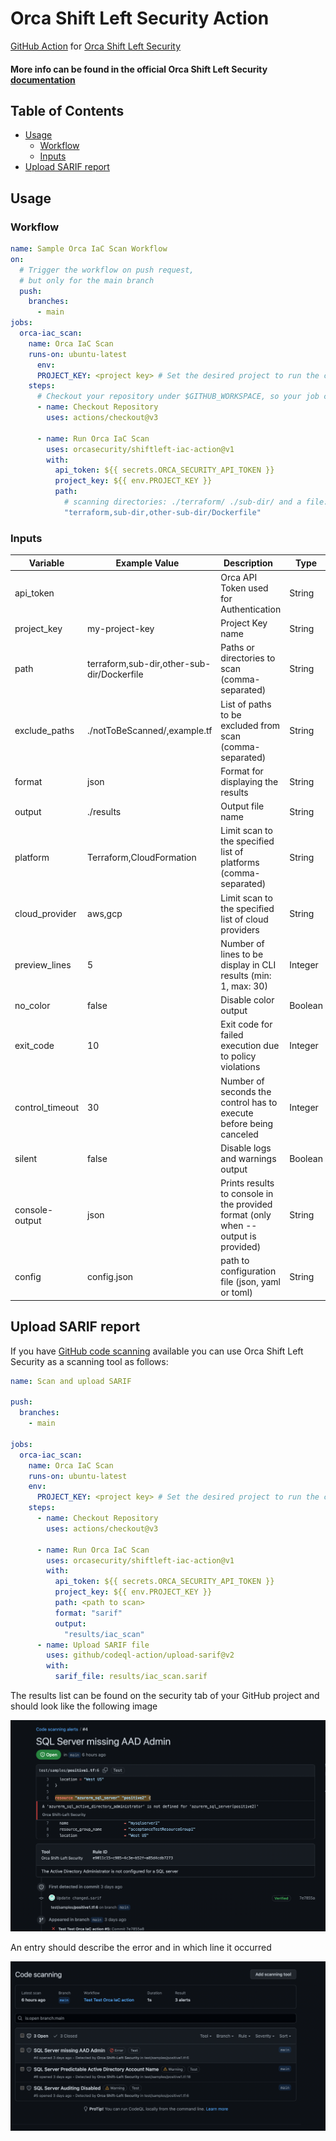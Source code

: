 # Orca Shift Left Security Action

[GitHub Action](https://github.com/features/actions)
for [Orca Shift Left Security](https://orca.security/solutions/shift-left-security/)

#### More info can be found in the official Orca Shift Left Security<a href="https://docs.orcasecurity.io/v1/docs/shift-left-security"> documentation</a>



## Table of Contents

- [Usage](#usage)
    - [Workflow](#workflow)
    - [Inputs](#inputs)
- [Upload SARIF report](#upload-sarif-report)

## Usage

### Workflow

```yaml
name: Sample Orca IaC Scan Workflow
on:
  # Trigger the workflow on push request,
  # but only for the main branch
  push:
    branches:
      - main
jobs:
  orca-iac_scan:
    name: Orca IaC Scan
    runs-on: ubuntu-latest
      env:
      PROJECT_KEY: <project key> # Set the desired project to run the cli scanning with
    steps:
      # Checkout your repository under $GITHUB_WORKSPACE, so your job can access it
      - name: Checkout Repository
        uses: actions/checkout@v3

      - name: Run Orca IaC Scan
        uses: orcasecurity/shiftleft-iac-action@v1
        with:
          api_token: ${{ secrets.ORCA_SECURITY_API_TOKEN }}
          project_key: ${{ env.PROJECT_KEY }}
          path:
            # scanning directories: ./terraform/ ./sub-dir/ and a file: ./Dockerfile
            "terraform,sub-dir,other-sub-dir/Dockerfile"
```

### Inputs

| Variable        | Example Value &nbsp;                       | Description &nbsp;                                                                | Type    | Required | Default                       |
|-----------------|--------------------------------------------|-----------------------------------------------------------------------------------|---------|----------|-------------------------------|
| api_token       |                                            | Orca API Token used for Authentication                                            | String  | Yes      | N/A                           |
| project_key     | my-project-key                             | Project Key name                                                                  | String  | Yes      | N/A                           |
| path            | terraform,sub-dir,other-sub-dir/Dockerfile | Paths or directories to scan (comma-separated)                                    | String  | Yes      | N/A                           |
| exclude_paths   | ./notToBeScanned/,example.tf               | List of paths to be excluded from scan (comma-separated)                          | String  | No       | N/A                           |
| format          | json                                       | Format for displaying the results                                                 | String  | No       | cli                           |
| output          | ./results                                  | Output file name                                                                  | String  | No       | N/A                           |
| platform        | Terraform,CloudFormation                   | Limit scan to the specified list of platforms (comma-separated)                   | String  | No       | All supported platforms       |
| cloud_provider  | aws,gcp                                    | Limit scan to the specified list of cloud providers                               | String  | No       | All supported cloud providers |
| preview_lines   | 5                                          | Number of lines to be display in CLI results (min: 1, max: 30)                    | Integer | No       | 3                             |
| no_color        | false                                      | Disable color output                                                              | Boolean | No       | false                         |
| exit_code       | 10                                         | Exit code for failed execution due to policy violations                           | Integer | No       | 3                             |
| control_timeout | 30                                         | Number of seconds the control has to execute before being canceled                | Integer | No       | 60                            |
| silent          | false                                      | Disable logs and warnings output                                                  | Boolean | No       | false                         |
| console-output  | json                                       | Prints results to console in the provided format (only when --output is provided) | String  | No       | cli                           |
| config          | config.json                                | path to configuration file (json, yaml or toml)                                   | String  | No       | N/A                           |


## Upload SARIF report
If you have [GitHub code scanning](https://docs.github.com/en/github/finding-security-vulnerabilities-and-errors-in-your-code/about-code-scanning) available you can use Orca Shift Left Security as a scanning tool as follows:

```yaml
name: Scan and upload SARIF

push:
  branches:
    - main

jobs:
  orca-iac_scan:
    name: Orca IaC Scan
    runs-on: ubuntu-latest
    env:
      PROJECT_KEY: <project key> # Set the desired project to run the cli scanning with
    steps:
      - name: Checkout Repository
        uses: actions/checkout@v3

      - name: Run Orca IaC Scan
        uses: orcasecurity/shiftleft-iac-action@v1
        with:
          api_token: ${{ secrets.ORCA_SECURITY_API_TOKEN }}
          project_key: ${{ env.PROJECT_KEY }}
          path: <path to scan>
          format: "sarif"
          output:
            "results/iac_scan"
      - name: Upload SARIF file
        uses: github/codeql-action/upload-sarif@v2
        with:
          sarif_file: results/iac_scan.sarif
```

The results list can be found on the security tab of your GitHub project and should look like the following image

![](/assets/code_scanning_screen.png)

An entry should describe the error and in which line it occurred 

![](/assets/alerts_screen.png)


